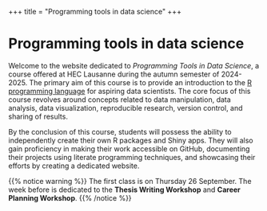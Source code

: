 +++
title = "Programming tools in data science"
+++

# Programming tools in data science

Welcome to the website dedicated to *Programming Tools in Data Science*, a course offered at HEC Lausanne during the autumn semester of 2024-2025. The primary aim of this course is to provide an introduction to the [R programming language](https://www.r-project.org/) for aspiring data scientists. The core focus of this course revolves around concepts related to data manipulation, data analysis, data visualization, reproducible research, version control, and sharing of results.

By the conclusion of this course, students will possess the ability to independently create their own R packages and Shiny apps. They will also gain proficiency in making their work accessible on GitHub, documenting their projects using literate programming techniques, and showcasing their efforts by creating a dedicated website.

{{% notice warning %}}
The first class is on Thursday 26 September. The week before is dedicated to the **Thesis Writing Workshop** and **Career Planning Workshop**.
{{% /notice %}}
